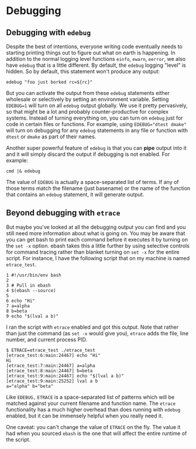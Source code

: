 # Debugging

## Debugging with `edebug`

Despite the best of intentions, everyone writing code eventually needs to starting printing things out to figure out
what on earth is happening. In addition to the normal logging level functions `einfo`, `ewarn`, `eerror`, we also have
`edebug` that is a little different. By default, the `edebug` logging "level" is hidden. So by default, this statement
won't produce any output:

```shell
edebug "foo just borked rc=${rc}"
```

But you can activate the output from these `edebug` statements either wholesale or selectively by setting an environment
variable. Setting `EDEBUG=1` will turn on all `edebug` output globally. We use it pretty pervasively, so that might be a
lot and probably counter-productive for complex systems. Instead of turning everything on, you can turn on `edebug` just
for code in certain files or functions. For example, using `EDEBUG="dtest dmake"` will turn on debugging for any
`edebug` statements in any file or function with `dtest` or `dmake` as part of their names.

Another super powerful feature of `edebug` is that you can **pipe** output into it and it will simply discard the output
if debugging is not enabled. For example:

```shell
cmd |& edebug
```

The value of `EDEBUG` is actually a space-separated list of terms. If any of those terms match the filename (just
basename) or the name of the function that contains an `edebug` statement, it will generate output.

## Beyond debugging with `etrace`

But maybe you've looked at all the debugging output you can find and you still need more information about what is going
on. You may be aware that you can get bash to print each command before it executes it by turning on the `set -x`
option. ebash takes this a little further by using selective controls for command tracing rather than blanket turning on
`set -x` for the entire script. For instance, I have the following script that on my machine is named `etrace_test`.

```shell
1 #!/usr/bin/env bash
2
3 # Pull in ebash
4 $(ebash --source)
5
6 echo "Hi"
7 a=alpha
8 b=beta
9 echo "$(lval a b)"
```

I ran the script with `etrace` enabled and got this output. Note that rather than just the command (as `set -x` would
give you), `etrace` adds the file, line number, and current process PID.

```shell
$ ETRACE=etrace_test ./etrace_test
[etrace_test:6:main:24467] echo "Hi"
Hi
[etrace_test:7:main:24467] a=alpha
[etrace_test:8:main:24467] b=beta
[etrace_test:9:main:24467] echo "$(lval a b)"
[etrace_test:9:main:25252] lval a b
a="alpha" b="beta"
```

Like `EDEBUG,` `ETRACE` is a space-separated list of patterns which will be matched against your current filename and
function name. The `etrace` functionality has a much higher overhead than does running with `edebug` enabled, but it can
be immensely helpful when you really need it.

One caveat: you can't change the value of `ETRACE` on the fly. The value it had when you sourced `ebash` is the one that
will affect the entire runtime of the script.

